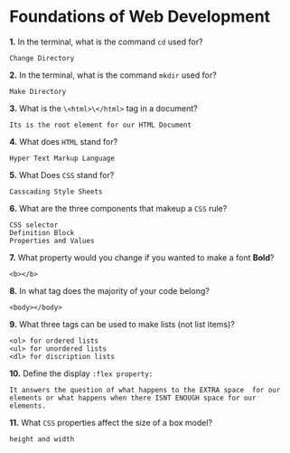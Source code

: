 # Foundations of Web Development

**1.** In the terminal, what is the command `cd` used for?
```
Change Directory
```

**2.** In the terminal, what is the command `mkdir` used for?
```
Make Directory 
```

**3.** What is the `\<html>\</html>` tag in a document?
```
Its is the root element for our HTML Document
```

**4.** What does `HTML` stand for?
```
Hyper Text Markup Language
```

**5.** What Does `CSS` stand for?
```
Casscading Style Sheets
```
**6.** What are the three components that makeup a `CSS` rule? 
```
CSS selector
Definition Block
Properties and Values
```

**7.** What property would you change if you wanted to make a font **Bold**?
```
<b></b>
```

**8.** In what tag does the majority of your code belong?
```
<body></body>
```

**9.** What three tags can be used to make lists (not list items)?
```
<ol> for ordered lists
<ul> for unordered lists
<dl> for discription lists
```

**10.** Define the display `:flex property:`
```
It answers the question of what happens to the EXTRA space  for our elements or what happens when there ISNT ENOUGH space for our elements.
```

**11.** What `CSS` properties affect the size of a box model?
```
height and width
```
